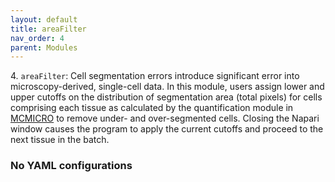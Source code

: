```yaml
---
layout: default
title: areaFilter
nav_order: 4
parent: Modules
---
```


4\. `areaFilter`: Cell segmentation errors introduce significant error into microscopy-derived, single-cell data. In this module, users assign lower and upper cutoffs on the distribution of segmentation area (total pixels) for cells comprising each tissue as calculated by the quantification module in [MCMICRO](https://mcmicro.org/) to remove under- and over-segmented cells. Closing the Napari window causes the program to apply the current cutoffs and proceed to the next tissue in the batch.

### No YAML configurations
